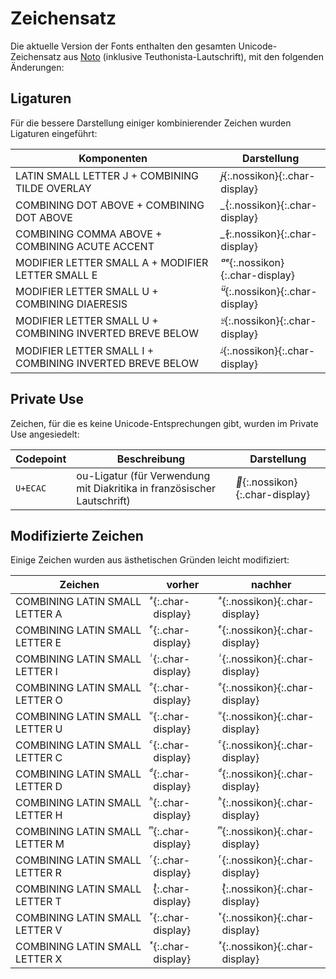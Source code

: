# Zeichensatz

Die aktuelle Version der Fonts enthalten den gesamten Unicode-Zeichensatz aus [Noto](https://github.com/googlefonts/noto-fonts) (inklusive Teuthonista-Lautschrift), mit den folgenden Änderungen:

## Ligaturen

Für die bessere Darstellung einiger kombinierender Zeichen wurden Ligaturen eingeführt:

| Komponenten | Darstellung |
| --- | --- |
| LATIN SMALL LETTER J + COMBINING TILDE OVERLAY | *j̴*{:.nossikon}{:.char-display} |
| COMBINING DOT ABOVE + COMBINING DOT ABOVE | *_̇̇*{:.nossikon}{:.char-display} |
| COMBINING COMMA ABOVE + COMBINING ACUTE ACCENT | *_̓́*{:.nossikon}{:.char-display} |
| MODIFIER LETTER SMALL A + MODIFIER LETTER SMALL E | *ᵃᵉ*{:.nossikon}{:.char-display} |
| MODIFIER LETTER SMALL U + COMBINING DIAERESIS | *ᵘ̈*{:.nossikon}{:.char-display} |
| MODIFIER LETTER SMALL U + COMBINING INVERTED BREVE BELOW | *ᵘ̯*{:.nossikon}{:.char-display} |
| MODIFIER LETTER SMALL I + COMBINING INVERTED BREVE BELOW | *ⁱ̯*{:.nossikon}{:.char-display} |

## Private Use

Zeichen, für die es keine Unicode-Entsprechungen gibt, wurden im Private Use angesiedelt:

| Codepoint | Beschreibung | Darstellung |
| --- | --- | --- |
| `U+ECAC` | ou-Ligatur (für Verwendung mit Diakritika in französischer Lautschrift) | **{:.nossikon}{:.char-display} |

## Modifizierte Zeichen

Einige Zeichen wurden aus ästhetischen Gründen leicht modifiziert:

| Zeichen | vorher | nachher |
| --- | --- | --- |
| COMBINING LATIN SMALL LETTER A | *ͣ*{:.char-display} |*ͣ*{:.nossikon}{:.char-display} |
| COMBINING LATIN SMALL LETTER E | *ͤ*{:.char-display} |*ͤ*{:.nossikon}{:.char-display} |
| COMBINING LATIN SMALL LETTER I | *ͥ*{:.char-display} |*ͥ*{:.nossikon}{:.char-display} |
| COMBINING LATIN SMALL LETTER O | *ͦ*{:.char-display} |*ͦ*{:.nossikon}{:.char-display} |
| COMBINING LATIN SMALL LETTER U | *ͧ*{:.char-display} |*ͧ*{:.nossikon}{:.char-display} |
| COMBINING LATIN SMALL LETTER C | *ͨ*{:.char-display} |*ͨ*{:.nossikon}{:.char-display} |
| COMBINING LATIN SMALL LETTER D | *ͩ*{:.char-display} |*ͩ*{:.nossikon}{:.char-display} |
| COMBINING LATIN SMALL LETTER H | *ͪ*{:.char-display} |*ͪ*{:.nossikon}{:.char-display} |
| COMBINING LATIN SMALL LETTER M | *ͫ*{:.char-display} |*ͫ*{:.nossikon}{:.char-display} |
| COMBINING LATIN SMALL LETTER R | *ͬ*{:.char-display} |*ͬ*{:.nossikon}{:.char-display} |
| COMBINING LATIN SMALL LETTER T | *ͭ*{:.char-display} |*ͭ*{:.nossikon}{:.char-display} |
| COMBINING LATIN SMALL LETTER V | *ͮ*{:.char-display} |*ͮ*{:.nossikon}{:.char-display} |
| COMBINING LATIN SMALL LETTER X | *ͯ*{:.char-display} |*ͯ*{:.nossikon}{:.char-display} |
